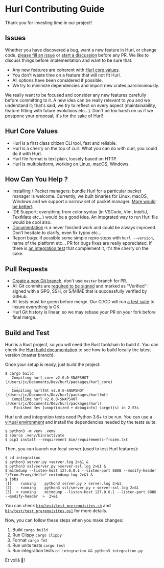 # Hurl Contributing Guide

Thank you for investing time in our project!

## Issues

Whether you have discovered a bug, want a new feature in Hurl, or change code, [please fill an issue] or [start a discussion]
before any PR. We like to discuss things before implementation and want to be sure that: 

- Any new features are coherent with [Hurl core values].
- You don't waste time on a feature that will not fit Hurl.
- All options have been considered if possible.
- We try to minimize dependencies and import new crates parsimoniously.

We really want to be focused and consider any new features carefully before committing to it. A new idea can be really 
relevant to you and we understand it; that's said, we try to reflect on every aspect (maintainability, feature fitting with future evolutions etc...). Don't be too harsh on us if we postpone your proposal, it's for the sake of Hurl!

## Hurl Core Values

- Hurl is a first class citizen CLI tool, fast and reliable.
- Hurl is a cherry on the top of curl. What you can do with curl, you could do it with Hurl.
- Hurl file format is text plain, loosely based on HTTP.
- Hurl is multiplatform, working on Linux, macOS, Windows.

## How Can You Help ?

- Installing / Packet managers: bundle Hurl for a particular packet manager is welcome. Currently, we built binaries for
  Linux, macOS, Windows and we support a narrow set of packet manager. [More would be better!].
- IDE Support: everything from color syntax (in VSCode, Vim, IntelliJ, TextMate etc...) would be a good idea. An
  integrated way to run Hurl file would be cool also.
- [Documentation] is a never finished work and could be always improved. Don't hesitate to clarify, even fix typos etc...
- Report bugs: if possible some simple repro steps with `hurl --version`, name of the platform etc... PR for bugs fixes are really appreciated. If there is [an integration test] that complement it, it's the cherry on the cake.

## Pull Requests

- [Create a new Git branch], don't use `master` branch for PR.
- All Git commits are [required to be signed] and marked as "Verified": signed with a GPG, SSH, or S/MIME that is successfully verified by GitHub.
- All tests must be green before merge. Our CI/CD will run [a test suite] to insure everything is OK.
- Hurl Git history is linear, so we may rebase your PR on your fork before final merge.

## Build and Test

Hurl is a Rust project, so you will need the Rust toolchain to build it. You can check the [Hurl build documentation] to 
see how to build locally the latest version (master branch).

Once your setup is ready, just build the project:

```shell
$ cargo build
   Compiling hurl_core v2.0.0-SNAPSHOT (/Users/jc/Documents/Dev/hurl/packages/hurl_core)
   ...
   Compiling hurlfmt v2.0.0-SNAPSHOT (/Users/jc/Documents/Dev/hurl/packages/hurlfmt)
   Compiling hurl v2.0.0-SNAPSHOT (/Users/jc/Documents/Dev/hurl/packages/hurl)
    Finished dev [unoptimized + debuginfo] target(s) in 2.53s
```

Hurl unit and integration tests need Python 3.6+ to be run. You can use a [virtual environment] and install the dependencies needed
by the tests suite:

```shell
$ python3 -m venv .venv
$ source .venv/bin/activate
$ pip3 install --requirement bin/requirements-frozen.txt
```

Then, you can launch our local server (used to test Hurl features):

```shell
$ cd integration
$ python3 server.py >server.log 2>&1 &
$ python3 ssl/server.py >server-ssl.log 2>&1 &
$ mitmdump --listen-host 127.0.0.1 --listen-port 8888 --modify-header "/From-Proxy/Hello" >mitmdump.log 2>&1 &
$ jobs
[1]    running    python3 server.py > server.log 2>&1
[2]  - running    python3 ssl/server.py > server-ssl.log 2>&1
[3]  + running    mitmdump --listen-host 127.0.0.1 --listen-port 8888 --modify-header  >  2>&1
```

You can check [`bin/test/test_prerequisites.sh`] and [`bin/test/test_prerequisites.ps1`] for more details.

Now, you can follow these steps when you make changes:

1. Build `cargo build`
2. Run Clippy `cargo clippy`
3. Format `cargo fmt`
4. Run units tests `cargo test`
5. Run integration tests `cd integration && python3 integration.py`

Et voilà 🎉! 


[please fill an issue]: https://github.com/Orange-OpenSource/hurl/issues
[start a discussion]: https://github.com/Orange-OpenSource/hurl/discussions
[More would be better!]: https://hurl.dev/docs/installation.html
[Documentation]: https://hurl.dev
[Hurl build documentation]: https://hurl.dev/docs/installation.html#building-from-sources
[`bin/test/test_prerequisites.sh`]: /bin/test/test_prerequisites.sh
[`bin/test/test_prerequisites.ps1`]: /bin/test/test_prerequisites.ps1
[virtual environment]: https://docs.python.org/3/tutorial/venv.html
[Hurl core values]: #hurl-core-values
[a test suite]: https://github.com/Orange-OpenSource/hurl/actions
[an integration test]: https://github.com/Orange-OpenSource/hurl/tree/master/integration/tests_ok
[Create a new Git branch]: https://help.github.com/en/github/collaborating-with-issues-and-pull-requests/creating-and-deleting-branches-within-your-repository
[required to be signed]: https://docs.github.com/en/authentication/managing-commit-signature-verification/about-commit-signature-verification

